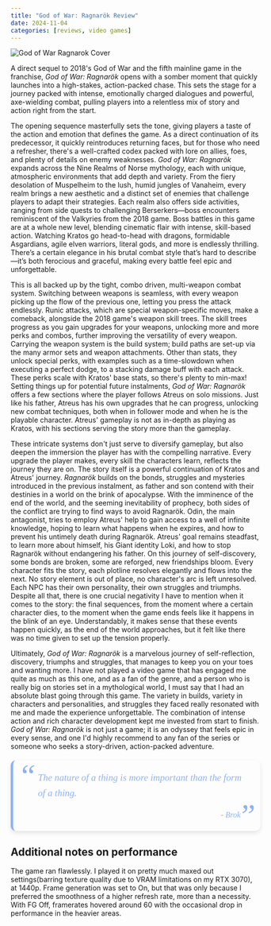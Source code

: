 ```yaml
---
title: "God of War: Ragnarök Review"
date: 2024-11-04
categories: [reviews, video games]
---
```

![God of War Ragnarok Cover](../assets/img/gowr_cover.jpg)

A direct sequel to 2018's God of War and the fifth mainline game in the franchise, _God of War: Ragnarök_ opens with a somber moment that quickly launches into a high-stakes, action-packed chase. This sets the stage for a journey packed with intense, emotionally charged dialogues and powerful, axe-wielding combat, pulling players into a relentless mix of story and action right from the start.

The opening sequence masterfully sets the tone, giving players a taste of the action and emotion that defines the game. As a direct continuation of its predecessor, it quickly reintroduces returning faces, but for those who need a refresher, there's a well-crafted codex packed with lore on allies, foes, and plenty of details on enemy weaknesses. _God of War: Ragnarök_ expands across the Nine Realms of Norse mythology, each with unique, atmospheric environments that add depth and variety. From the fiery desolation of Muspelheim to the lush, humid jungles of Vanaheim, every realm brings a new aesthetic and a distinct set of enemies that challenge players to adapt their strategies. Each realm also offers side activities, ranging from side quests to challenging Berserkers—boss encounters reminiscent of the Valkyries from the 2018 game. Boss battles in this game are at a whole new level, blending cinematic flair with intense, skill-based action. Watching Kratos go head-to-head with dragons, formidable Asgardians, agile elven warriors, literal gods, and more is endlessly thrilling. There’s a certain elegance in his brutal combat style that’s hard to describe—it’s both ferocious and graceful, making every battle feel epic and unforgettable.

This is all backed up by the tight, combo driven, multi-weapon combat system. Switching between weapons is seamless, with every weapon picking up the flow of the previous one, letting you press the attack endlessly. Runic attacks, which are special weapon-specific moves, make a comeback, alongside the 2018 game's weapon skill trees. The skill trees progress as you gain upgrades for your weapons, unlocking more and more perks and combos, further improving the versatility of every weapon.
Carrying the weapon system is the build system; build paths are set-up via the many armor sets and weapon attachments. Other than stats, they unlock special perks, with examples such as a time-slowdown when executing a perfect dodge, to a stacking damage buff with each attack. These perks scale with Kratos' base stats, so there's plenty to min-max!
Setting things up for potential future instalments, _God of War: Ragnarök_ offers a few sections where the player follows Atreus on solo missions. Just like his father, Atreus has his own upgrades that he can progress, unlocking new combat techniques, both when in follower mode and when he is the playable character. Atreus' gameplay is not as in-depth as playing as Kratos, with his sections serving the story more than the gameplay.

These intricate systems don't just serve to diversify gameplay, but also deepen the immersion the player has with the compelling narrative. Every upgrade the player makes, every skill the characters learn, reflects the journey they are on. The story itself is a powerful continuation of Kratos and Atreus' journey. _Ragnarök_ builds on the bonds, struggles and mysteries introduced in the previous instalment, as father and son contend with their destinies in a world on the brink of apocalypse. With the imminence of the end of the world, and the seeming inevitability of prophecy, both sides of the conflict are trying to find ways to avoid Ragnarök. Odin, the main antagonist, tries to employ Atreus' help to gain access to a well of infinite knowledge, hoping to learn what happens when he expires, and how to prevent his untimely death during Ragnarök. Atreus' goal remains steadfast, to learn more about himself, his Giant identity Loki, and how to stop Ragnarök without endangering his father. On this journey of self-discovery, some bonds are broken, some are reforged, new friendships bloom. Every character fits the story, each plotline resolves elegantly and flows into the next. No story element is out of place, no character's arc is left unresolved. Each NPC has their own personality, their own struggles and triumphs. 
Despite all that, there is one crucial negativity I have to mention when it comes to the story: the final sequences, from the moment where a certain character dies, to the moment when the game ends feels like it happens in the blink of an eye. Understandably, it makes sense that these events happen quickly, as the end of the world approaches, but it felt like there was no time given to set up the tension properly.

Ultimately, _God of War: Ragnarök_ is a marvelous journey of self-reflection, discovery, triumphs and struggles, that manages to keep you on your toes and wanting more. I have not played a video game that has engaged me quite as much as this one, and as a fan of the genre, and a person who is really big on stories set in a mythological world, I must say that I had an absolute blast going through this game. The variety in builds, variety in characters and personalities, and struggles they faced really resonated with me and made the experience unforgettable. The combination of intense action and rich character development kept me invested from start to finish. _God of War: Ragnarök_ is not just a game; it is an odyssey that feels epic in every sense, and one I'd highly recommend to any fan of the series or someone who seeks a story-driven, action-packed adventure.

<p class="fancy-quote">
  <span class="quote-text">The nature of a thing is more important than the form of a thing.</span>
  <span class="quote-author">- Brok</span>
</p>

<style>
  .fancy-quote {
    position: relative;
    background: transparent;  /* Transparent background */
    border-left: 5px solid #8eb2f4;  /* Stylish left border */
    padding: 20px 30px;
    font-style: italic;
    font-family: 'Georgia', serif;
    color: #8eb2f4;
    margin: 20px auto;
    max-width: 600px;
    border-radius: 10px;
    box-shadow: 0 4px 10px rgba(0, 0, 0, 0.1);
    line-height: 1.6;
    padding-left: 30px;  /* Default left padding */
  }

  .fancy-quote .quote-text {
    font-size: 1.2rem;
    margin: 0;
  }

  .fancy-quote .quote-author {
    display: block;
    font-size: 1rem;
    color: #8eb2f4;
    margin-top: 15px;  /* Increased space between quote and author */
    text-align: right;
    padding-right: 10px;  /* Adds some padding to the right of the author */
  }

  .fancy-quote::before {
    content: "“";
    font-size: 4rem;
    color: #8eb2f4;
    position: absolute;
    top: -20px;
    left: 10px;
  }

  .fancy-quote::after {
    content: "”";
    font-size: 4rem;
    color: #8eb2f4;
    position: absolute;
    bottom: -20px;
    right: 10px;
  }

  /* Media Query for larger screens */
  @media (min-width: 768px) {
    .fancy-quote {
      padding-left: 50px;  /* Move text to the right for larger screens */
    }
  }

  /* Media Query for very small screens */
  @media (max-width: 480px) {
    .fancy-quote {
      font-size: 1rem;  /* Adjust font size for small screens */
      padding-left: 20px;  /* Reduce padding on small screens */
    }

    .fancy-quote::before,
    .fancy-quote::after {
      font-size: 3rem;  /* Smaller quote marks on very small screens */
    }
  }
</style>



## Additional notes on performance

The game ran flawlessly. I played it on pretty much maxed out settings(barring texture quality due to VRAM limitations on my RTX 3070), at 1440p. Frame generation was set to On, but that was only because I preferred the smoothness of a higher refresh rate, more than a necessity. With FG Off, framerates hovered around 60 with the occasional drop in performance in the heavier areas.
